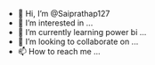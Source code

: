 - 👋 Hi, I’m @Saiprathap127
- 👀 I’m interested in ...
- 🌱 I’m currently learning power bi ...
- 💞️ I’m looking to collaborate on ...
- 📫 How to reach me ...

<!---
Saiprathap127/Saiprathap127 is a ✨ special ✨ repository because its `README.md` (this file) appears on your GitHub profile.
You can click the Preview link to take a look at your changes.
--->
